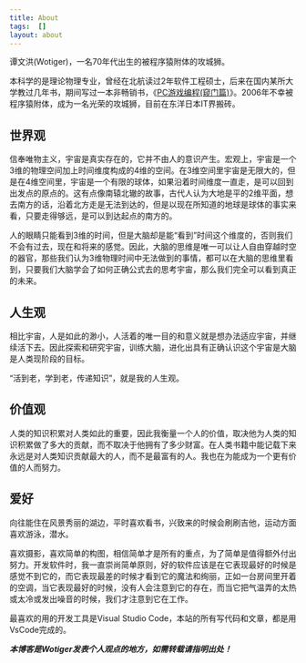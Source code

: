 ```yaml
---
title: About
tags:  []
layout: about
---
```


谭文洪(Wotiger)，一名70年代出生的被程序猿附体的攻城狮。

本科学的是理论物理专业，曾经在北航读过2年软件工程硕士，后来在国内某所大学教过几年书，期间写过一本非畅销书，《[PC游戏编程(窥门篇)](https://www.amazon.cn/PC%E6%B8%B8%E6%88%8F%E7%BC%96%E7%A8%8B-%E8%B0%AD%E6%96%87%E6%B4%AA/dp/B002JM0P1Q)》。2006年不幸被程序猿附体，成为一名光荣的攻城狮，目前在东洋日本IT界搬砖。

## 世界观

信奉唯物主义，宇宙是真实存在的，它并不由人的意识产生。宏观上，宇宙是一个3维的物理空间加上时间维度构成的4维的空间。在3维空间里宇宙是无限大的，但是在4维空间里，宇宙是一个有限的球体，如果沿着时间维度一直走，是可以回到出发点的原点的。这有点像南辕北辙的故事，古代人认为大地是平的2维平面，想去南方的话，沿着北方走是无法到达的，但是以现在所知道的地球是球体的事实来看，只要走得够远，是可以到达起点的南方的。

人的眼睛只能看到3维的时间，但是大脑却是能“看到”时间这个维度的，否则我们不会有过去，现在和将来的感觉。因此，大脑的思维是唯一可以让人自由穿越时空的器官，那些我们认为3维物理时间中无法做到的事情，都可以在大脑的思维里看到，只要我们大脑学会了如何正确公式去的思考宇宙，那么我们完全可以看到真正的未来。

## 人生观

相比宇宙，人是如此的渺小，人活着的唯一目的和意义就是想办法适应宇宙，并继续活下去。因此探索和研究宇宙，训练大脑，进化出具有正确认识这个宇宙是大脑是人类现阶段的目标。

“活到老，学到老，传递知识”，就是我的人生观。

## 价值观

人类的知识积累对人类如此的重要，因此我衡量一个人的价值，取决他为人类的知识积累做了多大的贡献，而不取决于他拥有了多少财富。在人类书籍中能记载下来永远是对人类知识贡献最大的人，而不是最富有的人。我也在为能成为一个更有价值的人而努力。

## 爱好

向往能住在风景秀丽的湖边，平时喜欢看书，兴致来的时候会刷刷吉他，运动方面喜欢游泳，潜水。

喜欢摄影，喜欢简单的构图，相信简单才是所有的重点，为了简单是值得额外付出努力。开发软件时，我一直崇尚简单原则，好的软件应该是在它表现最好的时候是感觉不到它的，而它表现最差的时候才看到它的魔法和绚丽，正如一台房间里开着的空调，当它表现最好的时候，没有人会注意到它的存在，而当它把气温弄的太热或太冷或发出噪音的时候，我们才注意到它在工作。

最喜欢的用的开发工具是Visual Studio Code，本站的所有写代码和文章，都是用VsCode完成的。

**_本博客是Wotiger发表个人观点的地方，如需转载请指明出处！_**